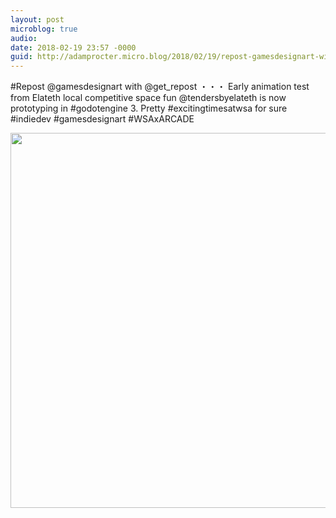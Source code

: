 ```yaml
---
layout: post
microblog: true
audio: 
date: 2018-02-19 23:57 -0000
guid: http://adamprocter.micro.blog/2018/02/19/repost-gamesdesignart-with.html
---
```

#Repost @gamesdesignart with @get_repost
・・・
Early animation test from Elateth local competitive space fun @tendersbyelateth is now prototyping in #godotengine 3. Pretty #excitingtimesatwsa for sure #indiedev #gamesdesignart #WSAxARCADE

<img src="http://discursive.adamprocter.co.uk/uploads/2018/f27b39b096.jpg" width="600" height="600" />

